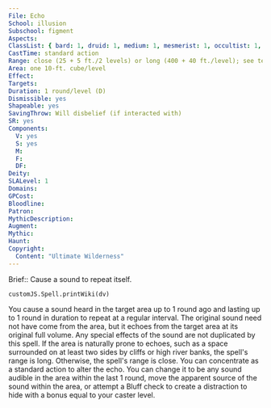 ```yaml
---
File: Echo
School: illusion
Subschool: figment
Aspects: 
ClassList: { bard: 1, druid: 1, medium: 1, mesmerist: 1, occultist: 1, psychic: 1, ranger: 1, spiritualist: 1, witch: 1 }
CastTime: standard action
Range: close (25 + 5 ft./2 levels) or long (400 + 40 ft./level); see text
Area: one 10-ft. cube/level
Effect: 
Targets: 
Duration: 1 round/level (D)
Dismissible: yes
Shapeable: yes
SavingThrow: Will disbelief (if interacted with)
SR: yes
Components:
  V: yes
  S: yes
  M: 
  F: 
  DF: 
Deity: 
SLALevel: 1
Domains: 
GPCost: 
Bloodline: 
Patron: 
MythicDescription: 
Augment: 
Mythic: 
Haunt: 
Copyright:
  Content: "Ultimate Wilderness"
---
```

Brief:: Cause a sound to repeat itself.

```dataviewjs
customJS.Spell.printWiki(dv)
```

You cause a sound heard in the target area up to 1 round ago and lasting up to 1 round in duration to repeat at a regular interval. The original sound need not have come from the area, but it echoes from the target area at its original full volume. Any special effects of the sound are not duplicated by this spell. If the area is naturally prone to echoes, such as a space surrounded on at least two sides by cliffs or high river banks, the spell's range is long. Otherwise, the spell's range is close.  You can concentrate as a standard action to alter the echo. You can change it to be any sound audible in the area within the last 1 round, move the apparent source of the sound within the area, or attempt a Bluff check to create a distraction to hide with a bonus equal to your caster level.
